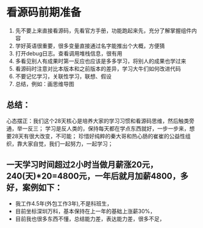 # 看源码前期准备
1. 先不要上来直接看源码，先看官⽅⼿册，功能跑起来先，充分了解掌握组件内容
2. 学好英语很重要，很多变量直接通过名字能推出个⼤概，⽅便猜
4. 打开debug⽇志。查看调用堆栈信息，很有用
5. 多看⻅别⼈有成果时第⼀反应也应该是多多学习，将别⼈的成果也学过来
6. 看源码时注意对⽐本版本和之前版本的差异，学习⼤⽜们如何改进代码
7. 不要记忆学习，关联性学习，联想、假设
8. 总结，例如：画思维导图


## 总结：
心态摆正：我们这个28天核心是培养大家的学习习惯和看源码思维，然后触类旁通，举一反三； 
          学习是反人类的，保持每天都在学点东西就好，一步一步来，想要28天有很大改变，不可能；
          珍惜好纯粹的秦大哥和热心肠的崔崔的公益性组织，靠大家自觉，我们一起努力，一起学习；
          
## 一天学习时间超过2小时当做月薪涨20元，240(天)*20=4800元，一年后就月加薪4800，多好，案例如下：
*  我工作4.5年(外包工作3年),不是科班生，
*  目前坐标深圳万科，基本保持在上一年的基础上涨薪30%，
*  目前我也很多东西不懂，总结能力差，表达能力差，很多不足，
      

